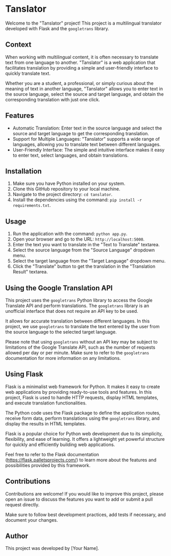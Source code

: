 
# Tanslator

Welcome to the "Tanslator" project! This project is a multilingual translator developed with Flask and the `googletrans` library.

## Context

When working with multilingual content, it is often necessary to translate text from one language to another. "Tanslator" is a web application that facilitates translation by providing a simple and user-friendly interface to quickly translate text.

Whether you are a student, a professional, or simply curious about the meaning of text in another language, "Tanslator" allows you to enter text in the source language, select the source and target language, and obtain the corresponding translation with just one click.

## Features

- Automatic Translation: Enter text in the source language and select the source and target language to get the corresponding translation.
- Support for Multiple Languages: "Tanslator" supports a wide range of languages, allowing you to translate text between different languages.
- User-Friendly Interface: The simple and intuitive interface makes it easy to enter text, select languages, and obtain translations.

## Installation

1. Make sure you have Python installed on your system.
2. Clone this GitHub repository to your local machine.
3. Navigate to the project directory: `cd tanslator`.
4. Install the dependencies using the command: `pip install -r requirements.txt`.

## Usage

1. Run the application with the command: `python app.py`.
2. Open your browser and go to the URL: `http://localhost:5000`.
3. Enter the text you want to translate in the "Text to Translate" textarea.
4. Select the source language from the "Source Language" dropdown menu.
5. Select the target language from the "Target Language" dropdown menu.
6. Click the "Translate" button to get the translation in the "Translation Result" textarea.

## Using the Google Translation API

This project uses the `googletrans` Python library to access the Google Translate API and perform translations. The `googletrans` library is an unofficial interface that does not require an API key to be used.

It allows for accurate translation between different languages. In this project, we use `googletrans` to translate the text entered by the user from the source language to the selected target language.

Please note that using `googletrans` without an API key may be subject to limitations of the Google Translate API, such as the number of requests allowed per day or per minute. Make sure to refer to the `googletrans` documentation for more information on any limitations.

## Using Flask

Flask is a minimalist web framework for Python. It makes it easy to create web applications by providing ready-to-use tools and features. In this project, Flask is used to handle HTTP requests, display HTML templates, and execute translation functionalities.

The Python code uses the Flask package to define the application routes, receive form data, perform translations using the `googletrans` library, and display the results in HTML templates.

Flask is a popular choice for Python web development due to its simplicity, flexibility, and ease of learning. It offers a lightweight yet powerful structure for quickly and efficiently building web applications.

Feel free to refer to the Flask documentation (https://flask.palletsprojects.com/) to learn more about the features and possibilities provided by this framework.

## Contributions

Contributions are welcome! If you would like to improve this project, please open an issue to discuss the features you want to add or submit a pull request directly.

Make sure to follow best development practices, add tests if necessary, and document your changes.

## Author

This project was developed by [Your Name].
